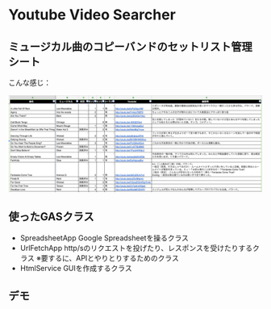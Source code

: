 # Youtube Video Searcher

## ミュージカル曲のコピーバンドのセットリスト管理シート

こんな感じ：

![setlist screenshot](https://github.com/j-nishina/gas-demo/blob/master/basic/YoutubeVideoSearcher/images/setlist.png)

## 使ったGASクラス
- SpreadsheetApp
Google Spreadsheetを操るクラス
- UrlFetchApp
http/sのリクエストを投げたり、レスポンスを受けたりするクラス
※要するに、APIとやりとりするためのクラス
- HtmlService
GUIを作成するクラス

## デモ
